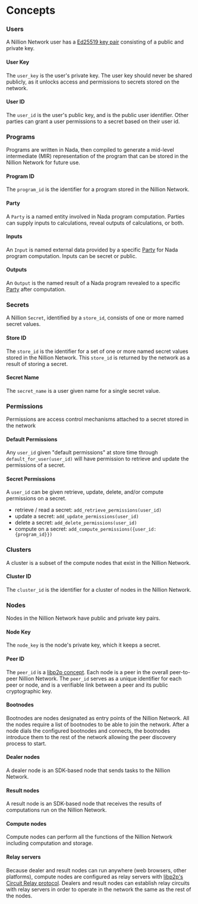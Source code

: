 # Concepts

### Users

A Nillion Network user has a [Ed25519 key pair](https://cryptography.io/en/latest/hazmat/primitives/asymmetric/ed25519/#key-interfaces) consisting of a public and private key.

#### User Key

The `user_key` is the user's private key. The user key should never be shared publicly, as it unlocks access and permissions to secrets stored on the network.

#### User ID

The `user_id` is the user's public key, and is the public user identifier. Other parties can grant a user permissions to a secret based on their user id.&#x20;

### Programs

Programs are written in Nada, then compiled to generate a mid-level intermediate (MIR) representation of the program that can be stored in the Nillion Network for future use.

#### Program ID

The `program_id` is the identifier for a program stored in the Nillion Network.

#### Party

A `Party` is a named entity involved in Nada program computation. Parties can supply inputs to calculations, reveal outputs of calculations, or both.

#### Inputs

An `Input` is named external data provided by a specific [Party](concepts.md#party) for Nada program computation. Inputs can be secret or public.

#### Outputs

An `Output` is the named result of a Nada program revealed to a specific [Party](concepts.md#party) after computation.

### Secrets

A Nillion `Secret`, identified by a `store_id`, consists of one or more named secret values.

#### Store ID

The `store_id` is the identifier for a set of one or more named secret values stored in the Nillion Network. This `store_id` is returned by the network as a result of storing a secret.

#### Secret Name

The `secret_name` is a user given name for a single secret value.

### Permissions

Permissions are access control mechanisms attached to a secret stored in the network

#### Default Permissions

Any `user_id` given "default permissions" at store time through `default_for_user(user_id)` will have permission to retrieve and update the permissions of a secret.

#### Secret Permissions

A `user_id` can be given retrieve, update, delete, and/or compute permissions on a secret.

* retrieve / read a secret: `add_retrieve_permissions(user_id)`
* update a secret: `add_update_permissions(user_id)`
* delete a secret: `add_delete_permissions(user_id)`
* compute on a secret: `add_compute_permissions({user_id: {program_id}})`

### Clusters

A cluster is a subset of the compute nodes that exist in the Nillion Network.

#### Cluster ID

The `cluster_id` is the identifier for a cluster of nodes in the Nillion Network.

### Nodes

Nodes in the Nillion Network have public and private key pairs.

#### Node Key

The `node_key` is the node's private key, which it keeps a secret.

#### Peer ID

The `peer_id` is a [libp2p concept](https://docs.libp2p.io/concepts/fundamentals/peers/#peer-id). Each node is a peer in the overall peer-to-peer Nillion Network. The `peer_id` serves as a unique identifier for each peer or node, and is a verifiable link between a peer and its public cryptographic key.

#### Bootnodes

Bootnodes are nodes designated as entry points of the Nillion Network. All the nodes require a list of bootnodes to be able to join the network. After a node dials the configured bootnodes and connects, the bootnodes introduce them to the rest of the network allowing the peer discovery process to start.

#### Dealer nodes

A dealer node is an SDK-based node that sends tasks to the Nillion Network.

#### Result nodes

A result node is an SDK-based node that receives the results of computations run on the Nillion Network.

#### Compute nodes

Compute nodes can perform all the functions of the Nillion Network including computation and storage.

#### Relay servers

Because dealer and result nodes can run anywhere (web browsers, other platforms), compute nodes are configured as relay servers with [libp2p's Circuit Relay protocol](https://github.com/libp2p/specs/blob/master/relay/circuit-v2.md). Dealers and result nodes can establish relay circuits with relay servers in order to operate in the network the same as the rest of the nodes.
